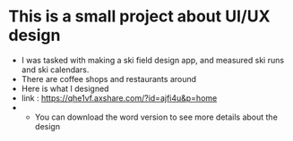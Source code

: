 # This is a small project about UI/UX design

- I was tasked with making a ski field design app, and measured ski runs and ski calendars.
- There are coffee shops and restaurants around
- Here is what I designed
- link : https://qhe1vf.axshare.com/?id=ajfi4u&p=home
- - You can download the word version to see more details about the design

